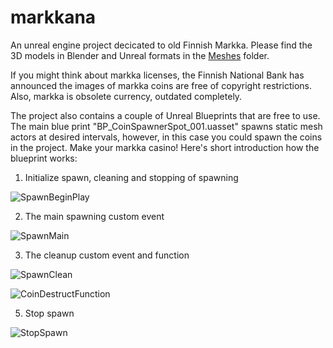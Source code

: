 # markkana
An unreal engine project decicated to old Finnish Markka. Please find the 3D models in Blender and Unreal formats in the [Meshes](https://github.com/nisipop/markkana/tree/main/Meshes) folder.

If you might think about markka licenses, the Finnish National Bank has announced the images of markka coins are free of copyright restrictions. Also, markka is obsolete currency, outdated completely.

The project also contains a couple of Unreal Blueprints that are free to use. The main blue print "BP_CoinSpawnerSpot_001.uasset" spawns static mesh actors at desired intervals, however, in this case you could spawn the coins in the project. Make your markka casino! Here's short introduction how the blueprint works:

1) Initialize spawn, cleaning and stopping of spawning


![SpawnBeginPlay](https://github.com/nisipop/markkana/assets/53601721/abce85bb-9f32-414f-b036-30908c00925b)

2) The main spawning custom event


![SpawnMain](https://github.com/nisipop/markkana/assets/53601721/d55a8794-4642-45a0-b4ea-d9c53354b9bf)


3) The cleanup custom event and function


![SpawnClean](https://github.com/nisipop/markkana/assets/53601721/0af18ba9-e56a-4b6e-98cb-ae4832ad788a)

![CoinDestructFunction](https://github.com/nisipop/markkana/assets/53601721/1095ecb1-d942-4f63-8444-23a351a314af)


5) Stop spawn


![StopSpawn](https://github.com/nisipop/markkana/assets/53601721/23a8fb01-09c9-4bd7-8b98-ccbf0793504a)


